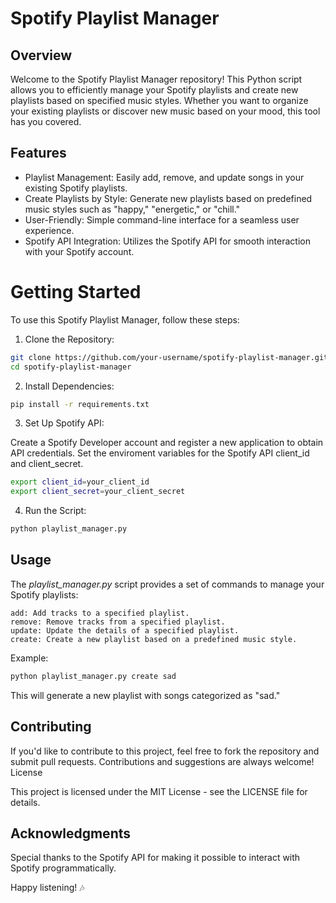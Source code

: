 # Spotify Playlist Manager
## Overview

Welcome to the Spotify Playlist Manager repository! This Python script allows you to efficiently manage your Spotify playlists and create new playlists based on specified music styles. Whether you want to organize your existing playlists or discover new music based on your mood, this tool has you covered.
## Features

- Playlist Management: Easily add, remove, and update songs in your existing Spotify playlists.
- Create Playlists by Style: Generate new playlists based on predefined music styles such as "happy," "energetic," or "chill."
- User-Friendly: Simple command-line interface for a seamless user experience.
- Spotify API Integration: Utilizes the Spotify API for smooth interaction with your Spotify account.

# Getting Started

To use this Spotify Playlist Manager, follow these steps:

1. Clone the Repository:

```bash
git clone https://github.com/your-username/spotify-playlist-manager.git
cd spotify-playlist-manager
```
2. Install Dependencies:

```bash
pip install -r requirements.txt
```
3. Set Up Spotify API:

Create a Spotify Developer account and register a new application to obtain API credentials.
Set the enviroment variables for the Spotify API client_id and client_secret.
```bash
export client_id=your_client_id
export client_secret=your_client_secret
```


4. Run the Script:

```bash
python playlist_manager.py
```
## Usage

The _playlist_manager.py_ script provides a set of commands to manage your Spotify playlists:

    add: Add tracks to a specified playlist.
    remove: Remove tracks from a specified playlist.
    update: Update the details of a specified playlist.
    create: Create a new playlist based on a predefined music style.

Example:

```bash
python playlist_manager.py create sad
```
This will generate a new playlist with songs categorized as "sad."
## Contributing

If you'd like to contribute to this project, feel free to fork the repository and submit pull requests. Contributions and suggestions are always welcome!
License

This project is licensed under the MIT License - see the LICENSE file for details.
## Acknowledgments

Special thanks to the Spotify API for making it possible to interact with Spotify programmatically.

Happy listening! 🎶